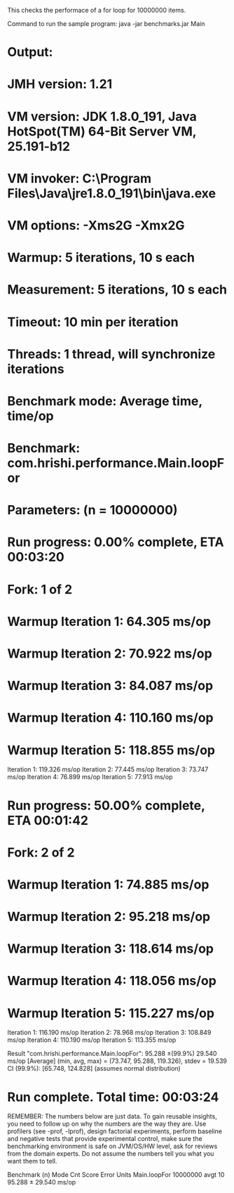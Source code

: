 This checks the performace of a for loop for 10000000 items.

Command to run the sample program:
java -jar benchmarks.jar Main

Output:
===================================================
# JMH version: 1.21
# VM version: JDK 1.8.0_191, Java HotSpot(TM) 64-Bit Server VM, 25.191-b12
# VM invoker: C:\Program Files\Java\jre1.8.0_191\bin\java.exe
# VM options: -Xms2G -Xmx2G
# Warmup: 5 iterations, 10 s each
# Measurement: 5 iterations, 10 s each
# Timeout: 10 min per iteration
# Threads: 1 thread, will synchronize iterations
# Benchmark mode: Average time, time/op
# Benchmark: com.hrishi.performance.Main.loopFor
# Parameters: (n = 10000000)

# Run progress: 0.00% complete, ETA 00:03:20
# Fork: 1 of 2
# Warmup Iteration   1: 64.305 ms/op
# Warmup Iteration   2: 70.922 ms/op
# Warmup Iteration   3: 84.087 ms/op
# Warmup Iteration   4: 110.160 ms/op
# Warmup Iteration   5: 118.855 ms/op
Iteration   1: 119.326 ms/op
Iteration   2: 77.445 ms/op
Iteration   3: 73.747 ms/op
Iteration   4: 76.899 ms/op
Iteration   5: 77.913 ms/op

# Run progress: 50.00% complete, ETA 00:01:42
# Fork: 2 of 2
# Warmup Iteration   1: 74.885 ms/op
# Warmup Iteration   2: 95.218 ms/op
# Warmup Iteration   3: 118.614 ms/op
# Warmup Iteration   4: 118.056 ms/op
# Warmup Iteration   5: 115.227 ms/op
Iteration   1: 116.190 ms/op
Iteration   2: 78.968 ms/op
Iteration   3: 108.849 ms/op
Iteration   4: 110.190 ms/op
Iteration   5: 113.355 ms/op


Result "com.hrishi.performance.Main.loopFor":
  95.288 ±(99.9%) 29.540 ms/op [Average]
  (min, avg, max) = (73.747, 95.288, 119.326), stdev = 19.539
  CI (99.9%): [65.748, 124.828] (assumes normal distribution)


# Run complete. Total time: 00:03:24

REMEMBER: The numbers below are just data. To gain reusable insights, you need to follow up on
why the numbers are the way they are. Use profilers (see -prof, -lprof), design factorial
experiments, perform baseline and negative tests that provide experimental control, make sure
the benchmarking environment is safe on JVM/OS/HW level, ask for reviews from the domain experts.
Do not assume the numbers tell you what you want them to tell.

Benchmark          (n)  Mode  Cnt   Score    Error  Units
Main.loopFor  10000000  avgt   10  95.288 ± 29.540  ms/op

